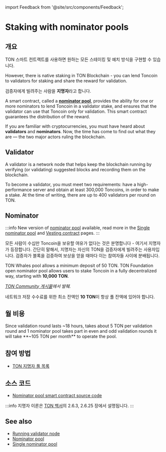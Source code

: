 import Feedback from '@site/src/components/Feedback';

# Staking with nominator pools

## 개요

TON 스마트 컨트랙트를 사용하면 원하는 모든 스테이킹 및 예치 방식을 구현할 수 있습니다.

However, there is native staking in TON Blockchain - you can lend Toncoin to validators for staking and share the reward for validation.

검증자에게 빌려주는 사람을 **지명자**라고 합니다.

A smart contract, called a [**nominator pool**](/v3/documentation/smart-contracts/contracts-specs/nominator-pool), provides the ability for one or more nominators to lend Toncoin in a validator stake, and ensures that the validator can use that Toncoin only for validation. This smart contract guarantees the distribution of the reward.

If you are familiar with cryptocurrencies, you must have heard about **validators** and **nominators**. Now, the time has come to find out what they are — the two major actors ruling the blockchain.

## Validator

A validator is a network node that helps keep the blockchain running by verifying (or validating) suggested blocks and recording them on the blockchain.

To become a validator, you must meet two requirements: have a high-performance server and obtain at least 300,000 Toncoins, in order to make a stake. At the time of writing, there are up to 400 validators per round on TON.

## Nominator

:::info
New version of [nominator pool](/v3/documentation/smart-contracts/contracts-specs/nominator-pool/) available, read more in the [Single nominator pool](/v3/documentation/smart-contracts/contracts-specs/single-nominator-pool/) and [Vesting contract](/v3/documentation/smart-contracts/contracts-specs/vesting-contract/) pages.
:::

모든 사람이 수십만 Toncoin을 보유할 여유가 없다는 것은 분명합니다 - 여기서 지명자가 등장합니다. 간단히 말해서, 지명자는 자신의 TON을 검증자에게 빌려주는 사용자입니다. 검증자가 블록을 검증하여 보상을 얻을 때마다 이는 참여자들 사이에 분배됩니다.

TON Whales pool allows a minimum deposit of 50 TON. TON Foundation open nominator pool allows users to stake Toncoin in a fully decentralized way, starting with **10,000 TON**.

*[TON Community 게시물](https://t.me/toncoin/543)에서 발췌.*

네트워크 저장 수수료를 위한 최소 잔액인 **10 TON**이 항상 풀 잔액에 있어야 합니다.

## 월 비용

Since validation round lasts ~18 hours, takes about 5 TON per validation round and 1 nominator pool takes part in even and odd validation rounds it will take **~105 TON per month** to operate the pool.

## 참여 방법

- [TON 지명자 풀 목록](https://tonvalidators.org/)

## 소스 코드

- [Nominator pool smart contract source code](https://github.com/ton-blockchain/nominator-pool)

:::info
지명자 이론은 [TON 백서](https://docs.ton.org/ton.pdf)의 2.6.3, 2.6.25 장에서 설명됩니다.
:::

## See also

- [Running validator node](/v3/guidelines/nodes/running-nodes/validator-node)
- [Nominator pool](/v3/documentation/smart-contracts/contracts-specs/nominator-pool/)
- [Single nominator pool](/v3/documentation/smart-contracts/contracts-specs/single-nominator-pool/)
  <Feedback />

